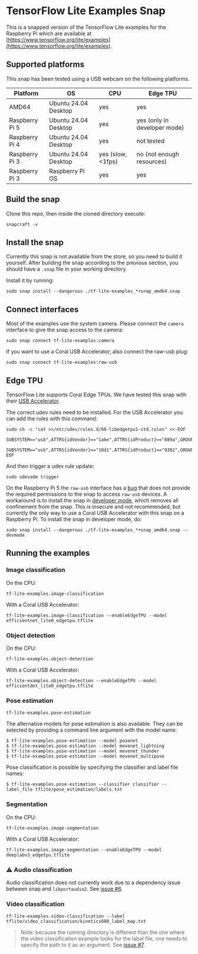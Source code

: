 # TensorFlow Lite Examples Snap

This is a snapped version of the TensorFlow Lite examples for the Raspberry Pi which are available at [https://www.tensorflow.org/lite/examples](https://www.tensorflow.org/lite/examples).

## Supported platforms

This snap has been tested using a USB webcam on the following platforms.

| Platform       | OS                   | CPU               | Edge TPU                     |
| -------------- | -------------------- | ----------------- | ---------------------------- |
| AMD64          | Ubuntu 24.04 Desktop | yes               | yes                          |
| Raspberry Pi 5 | Ubuntu 24.04 Desktop | yes               | yes (only in developer mode) |
| Raspberry Pi 4 | Ubuntu 24.04 Desktop | yes               | not tested                   |
| Raspberry Pi 3 | Ubuntu 24.04 Desktop | yes (slow, <1fps) | no (not enough resources)    |
| Raspberry Pi 3 | Raspberry Pi OS      | yes               | yes                          |

## Build the snap

Clone this repo, then inside the cloned directory execute:

```
snapcraft -v
```

## Install the snap

Currently this snap is not available from the store, so you need to build it yourself.
After building the snap according to the previous section, you should have a `.snap` file in your working directory.

Install it by running:

```
sudo snap install --dangerous ./tf-lite-examples_*+snap_amd64.snap
```

## Connect interfaces

Most of the examples use the system camera.
Please connect the `camera` interface to give the snap access to the camera:

```
sudo snap connect tf-lite-examples:camera
```

If you want to use a Coral USB Accelerator, also connect the raw-usb plug:

```
sudo snap connect tf-lite-examples:raw-usb
```

## Edge TPU

TensorFlow Lite supports Coral Edge TPUs. We have tested this snap with their [USB Accelerator](https://coral.ai/products/accelerator).

The correct udev rules need to be installed. For the USB Accelerator you can add the rules with this command:

```
sudo sh -c "cat >>/etc/udev/rules.d/60-libedgetpu1-std.rules" <<-EOF
    SUBSYSTEM=="usb",ATTRS{idVendor}=="1a6e",ATTRS{idProduct}=="089a",GROUP="plugdev"
    SUBSYSTEM=="usb",ATTRS{idVendor}=="18d1",ATTRS{idProduct}=="9302",GROUP="plugdev"
EOF
```

And then trigger a udev rule update:

```
sudo udevadm trigger
```

On the Raspberry Pi 5 the `raw-usb` interface has a [bug](https://bugs.launchpad.net/snapd/+bug/2071319) that does not provide the required permissions to the snap to access `raw-usb` devices.
A workaround is to install the snap in [developer mode](https://snapcraft.io/docs/install-modes#heading--developer), which removes all confinement from the snap.
This is insecure and not recommended, but currently the only way to use a Coral USB Accelerator with this snap on a Raspberry Pi.
To install the snap in developer mode, do:

```
sudo snap install --dangerous ./tf-lite-examples_*+snap_amd64.snap --devmode
```

## Running the examples

### Image classification

On the CPU:

```
tf-lite-examples.image-classification
```

With a Coral USB Accelerator:

```
tf-lite-examples.image-classification --enableEdgeTPU --model efficientnet_lite0_edgetpu.tflite
```

### Object detection

On the CPU:

```
tf-lite-examples.object-detection
```

With a Coral USB Accelerator:

```
tf-lite-examples.object-detection --enableEdgeTPU --model efficientdet_lite0_edgetpu.tflite
```

### Pose estimation

```
tf-lite-examples.pose-estimation
```

The alternative models for pose estimation is also available.
They can be selected by providing a command line argument with the model name:

```
$ tf-lite-examples.pose-estimation --model posenet
$ tf-lite-examples.pose-estimation --model movenet_lightning
$ tf-lite-examples.pose-estimation --model movenet_thunder
$ tf-lite-examples.pose-estimation --model movenet_multipose
```

Pose classification is possible by specifying the classifier and label file names:

```
$ tf-lite-examples.pose-estimation --classifier classifier --label_file tflite/pose_estimation/labels.txt
```

### Segmentation

On the CPU:

```
tf-lite-examples.image-segmentation
```

With a Coral USB Accelerator:

```
tf-lite-examples.image-segmentation --enableEdgeTPU --model deeplabv3_edgetpu.tflite
```

### ⚠️ Audio classification

Audio classification does not currently work due to a dependency issue between snap and `libportaudio2`.
See [issue #6](https://github.com/canonical/tf-lite-examples-snap/issues/6).

### Video classification

```
tf-lite-examples.video-classification --label tflite/video_classification/kinetics600_label_map.txt
```

> Note: because the running directory is different than the one where the video classification example looks for the label file, one needs to specify the path to it as an argument.
> See [issue #7](https://github.com/canonical/tf-lite-examples-snap/issues/7).
